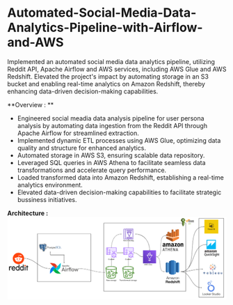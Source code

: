 # Automated-Social-Media-Data-Analytics-Pipeline-with-Airflow-and-AWS


Implemented an automated social media data analytics pipeline, utilizing Reddit API, Apache Airflow and AWS services, including AWS Glue and AWS Redshift. Elevated the project's impact by automating storage in an S3 bucket and enabling real-time analytics on Amazon Redshift, thereby enhancing data-driven decision-making capabilities.

**Overview : **
* Engineered social meadia data analysis pipeline for user persona analysis by automating data ingestion from the Reddit API through Apache Airflow for streamlined extraction.
* Implemented dynamic ETL processes using AWS Glue, optimizing data quality and structure for enhanced analytics.
* Automated storage in AWS S3, ensuring scalable data repository.
* Leveraged SQL queries in AWS Athena to facilitate seamless data transformations and accelerate query performance.
* Loaded transformed data into Amazon Redshift, establishing a real-time analytics environment.
* Elevated data-driven decision-making capabilities to facilitate strategic bussiness initiatives.

**Architecture :**
![ALT text](RedditData_Architecture.png)
